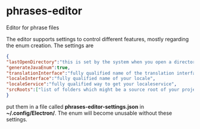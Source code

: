 # phrases-editor
Editor for phrase files

The editor supports settings to control different features, mostly regarding the enum creation. The settings are

```json
{
"lastOpenDirectory":"this is set by the system when you open a directory",
"generateJavaEnum":true,
"translationInterface":"fully qualified name of the translation interface",
"localeInterface":"fully qualified name of your locale",
"localeService":"fully qualified way to get your localeservice",
"srcRoots":["list of folders which might be a source root of your project","usually something like src"]
}
```

put them in a file called **phrases-editor-settings.json** in **~/.config/Electron/**. The enum will become unusable without these settings.
